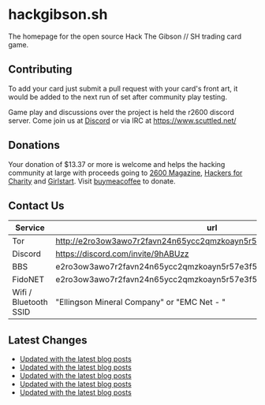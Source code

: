 # hackgibson.sh
The homepage for the open source Hack The Gibson // SH trading card game.


## Contributing

To add your card just submit a pull request with your card's front art, it would be added to the next run of set after community play testing.

Game play and discussions over the project is held the r2600 discord server. Come join us at [Discord](https://discord.com/invite/9hABUzz) or via IRC at https://www.scuttled.net/


## Donations

Your donation of $13.37 or more is welcome and helps the hacking community at large with proceeds going to [2600 Magazine](https://2600.com/), [Hackers for Charity](https://hackersforcharity.org) and [Girlstart](https://girlstart.org).  Visit [buymeacoffee](https://www.buymeacoffee.com/hackgibson.sh) to donate.


## Contact Us

Service | url
-|-
Tor | http://e2ro3ow3awo7r2favn24n65ycc2qmzkoayn5r57e3f56nvjwdcgg32ad.onion
Discord | https://discord.com/invite/9hABUzz
BBS | e2ro3ow3awo7r2favn24n65ycc2qmzkoayn5r57e3f56nvjwdcgg32ad.onion:23
FidoNET | e2ro3ow3awo7r2favn24n65ycc2qmzkoayn5r57e3f56nvjwdcgg32ad.onion:24554
Wifi / Bluetooth SSID | "Ellingson Mineral Company" or "EMC Net - <fidonet address>"

## Latest Changes
<!-- BLOG-POST-LIST:START -->
- [Updated with the latest blog posts](https://github.com/DFW2600/hackgibson.sh/commit/b3ce33ae00fa16dd2417cd3d4316c8065bc9e534)
- [Updated with the latest blog posts](https://github.com/DFW2600/hackgibson.sh/commit/c4bb2e2cb352983c73396f25eb21f463f20285ad)
- [Updated with the latest blog posts](https://github.com/DFW2600/hackgibson.sh/commit/86620e89c0eca9f3c44951dc61ff6140fdde5e82)
- [Updated with the latest blog posts](https://github.com/DFW2600/hackgibson.sh/commit/16850be11bc0afbd65892fb50f3ec32fe8eec14c)
- [Updated with the latest blog posts](https://github.com/DFW2600/hackgibson.sh/commit/2f29b65761c6c939a3d5baf98781bf7e8ffbae6f)
<!-- BLOG-POST-LIST:END -->
